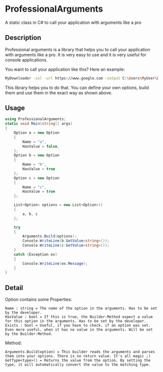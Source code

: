 # ProfessionalArguments
A static class in C# to call your application with arguments like a pro

## Description
Professional arguments is a library that helps you to call your application with arguments like a pro. It is very easy to use and it is very useful for console applications.

You want to call your application like this? Here an example:

```bash
MyDownloader -ssl -url https://www.google.com -output C:\Users\MyUser\Downloads
```

This library helps you to do that. You can define your own options, build them and use them in the exact way as shown above.

## Usage
```csharp
using ProfessionalArguments;
static void Main(string[] args)
{
    Option a = new Option
    {
        Name = "a",
        HasValue = false,
    };
    Option b = new Option
    {
        Name = "b",
        HasValue = true
    };
    Option c = new Option
    {
        Name = "c",
        HasValue = true
    }; 

    List<Option> options = new List<Option>()
    {
        a, b, c
    };

    try
    {
        Arguments.Build(options);
        Console.WriteLine(b.GetValue<string>());
        Console.WriteLine(c.GetValue<string>());
    }
    catch (Exception ex)
    {
        Console.WriteLine(ex.Message);
    }
}
```

## Detail
Option contains some Properties:
```
Name : string = The name of the option in the arguments. Has to be set by the developer.
HasValue : bool = If this is true, the Builder-Method expect a value for this option in the arguments. Has to be set by the developer.
Exists : bool = Useful, if you have to check, if an option was set. Even more useful, when it has no value in the arguments. Will be set by the Builder-Method.
```

Method:
```
Arguments.Build(option) = This builder reads the arguments and parses them into your options. There is no return value. It's all magic ;)
GetType<type>() = Returns the value from the option. By setting the type, it will automatically convert the value to the matching type.
```
